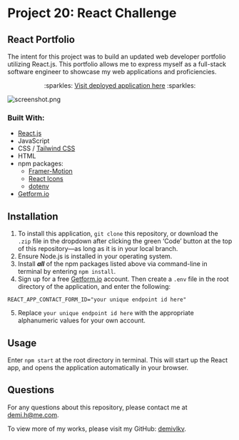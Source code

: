 # Project 20: React Challenge
## React Portfolio
The intent for this project was to build an updated web developer portfolio utilizing React.js. This portfolio allows me to express myself as a full-stack software engineer to showcase my web applications and proficiencies.

<p align="center">:sparkles: <a href="https://demivlkv.github.io/react-portfolio" target="_blank">Visit deployed application here</a> :sparkles:</p>

![screenshot.png](/../main/src/assets/screenshot.png)

### Built With:
- [React.js](https://reactjs.org/)
- JavaScript
- CSS / [Tailwind CSS](https://tailwindcss.com/)
- HTML
- npm packages:
    - [Framer-Motion](https://www.framer.com/motion/)
    - [React Icons](https://react-icons.github.io/react-icons/)
    - [dotenv](https://github.com/motdotla/dotenv#readme)
- [Getform.io](https://getform.io/)

## Installation
1. To install this application, `git clone` this repository, or download the `.zip` file in the dropdown after clicking the green ‘Code’ button at the top of this repository—as long as it is in your local branch.
2. Ensure Node.js is installed in your operating system.
3. Install ***all*** of the npm packages listed above via command-line in terminal by entering `npm install`.
4. Sign up for a free [Getform.io](https://getform.io/) account. Then create a `.env` file in the root directory of the application, and enter the following:
```
REACT_APP_CONTACT_FORM_ID="your unique endpoint id here"
```
5. Replace `your unique endpoint id here` with the appropriate alphanumeric values for your own account.

## Usage
Enter `npm start` at the root directory in terminal. This will start up the React app, and opens the application automatically in your browser.

## Questions
For any questions about this repository, please contact me at [demi.h@me.com](mailto:demi.h@me.com).

To view more of my works, please visit my GitHub: [demivlkv](https://github.com/demivlkv).